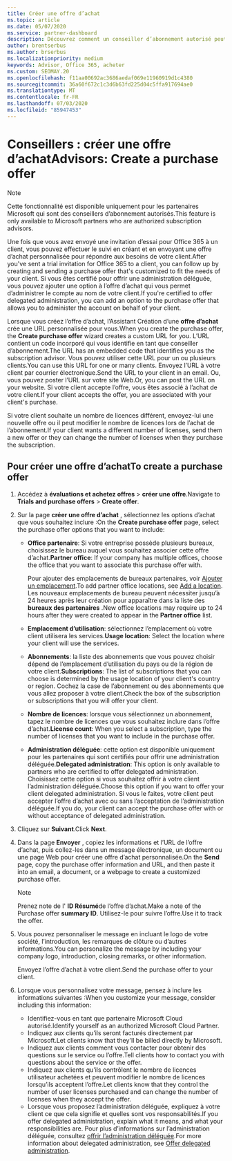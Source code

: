 ```yaml
---
title: Créer une offre d’achat
ms.topic: article
ms.date: 05/07/2020
ms.service: partner-dashboard
description: Découvrez comment un conseiller d’abonnement autorisé peut utiliser l’espace partenaires pour créer une offre d’achat et une URL personnalisée à inclure dans les invitations à la version d’évaluation d’Office 365.
author: brentserbus
ms.author: brserbus
ms.localizationpriority: medium
keywords: Advisor, Office 365, acheter
ms.custom: SEOMAY.20
ms.openlocfilehash: f11aa00692ac3686aedaf069e11960919d1c4380
ms.sourcegitcommit: 36a60f672c1c3d6b63fd225d04c5ffa917694ae0
ms.translationtype: MT
ms.contentlocale: fr-FR
ms.lasthandoff: 07/03/2020
ms.locfileid: "85947453"
---
```

# <a name="advisors-create-a-purchase-offer"></a><span data-ttu-id="21e8e-104">Conseillers : créer une offre d’achat</span><span class="sxs-lookup"><span data-stu-id="21e8e-104">Advisors: Create a purchase offer</span></span>

> [!NOTE]
> <span data-ttu-id="21e8e-105">Cette fonctionnalité est disponible uniquement pour les partenaires Microsoft qui sont des conseillers d’abonnement autorisés.</span><span class="sxs-lookup"><span data-stu-id="21e8e-105">This feature is only available to Microsoft partners who are authorized subscription advisors.</span></span>

<span data-ttu-id="21e8e-106">Une fois que vous avez envoyé une invitation d’essai pour Office 365 à un client, vous pouvez effectuer le suivi en créant et en envoyant une offre d’achat personnalisée pour répondre aux besoins de votre client.</span><span class="sxs-lookup"><span data-stu-id="21e8e-106">After you've sent a trial invitation for Office 365 to a client, you can follow up by creating and sending a purchase offer that's customized to fit the needs of your client.</span></span> <span data-ttu-id="21e8e-107">Si vous êtes certifié pour offrir une administration déléguée, vous pouvez ajouter une option à l’offre d’achat qui vous permet d’administrer le compte au nom de votre client.</span><span class="sxs-lookup"><span data-stu-id="21e8e-107">If you're certified to offer delegated administration, you can add an option to the purchase offer that allows you to administer the account on behalf of your client.</span></span>

<span data-ttu-id="21e8e-108">Lorsque vous créez l’offre d’achat, l’Assistant Création d’une **offre d’achat** crée une URL personnalisée pour vous.</span><span class="sxs-lookup"><span data-stu-id="21e8e-108">When you create the purchase offer, the **Create purchase offer** wizard creates a custom URL for you.</span></span> <span data-ttu-id="21e8e-109">L’URL contient un code incorporé qui vous identifie en tant que conseiller d’abonnement.</span><span class="sxs-lookup"><span data-stu-id="21e8e-109">The URL has an embedded code that identifies you as the subscription advisor.</span></span> <span data-ttu-id="21e8e-110">Vous pouvez utiliser cette URL pour un ou plusieurs clients.</span><span class="sxs-lookup"><span data-stu-id="21e8e-110">You can use this URL for one or many clients.</span></span> <span data-ttu-id="21e8e-111">Envoyez l’URL à votre client par courrier électronique.</span><span class="sxs-lookup"><span data-stu-id="21e8e-111">Send the URL to your client in an email.</span></span> <span data-ttu-id="21e8e-112">Ou, vous pouvez poster l’URL sur votre site Web.</span><span class="sxs-lookup"><span data-stu-id="21e8e-112">Or, you can post the URL on your website.</span></span> <span data-ttu-id="21e8e-113">Si votre client accepte l’offre, vous êtes associé à l’achat de votre client.</span><span class="sxs-lookup"><span data-stu-id="21e8e-113">If your client accepts the offer, you are associated with your client's purchase.</span></span>

<span data-ttu-id="21e8e-114">Si votre client souhaite un nombre de licences différent, envoyez-lui une nouvelle offre ou il peut modifier le nombre de licences lors de l’achat de l’abonnement.</span><span class="sxs-lookup"><span data-stu-id="21e8e-114">If your client wants a different number of licenses, send them a new offer or they can change the number of licenses when they purchase the subscription.</span></span>

## <a name="to-create-a-purchase-offer"></a><span data-ttu-id="21e8e-115">Pour créer une offre d’achat</span><span class="sxs-lookup"><span data-stu-id="21e8e-115">To create a purchase offer</span></span>

1. <span data-ttu-id="21e8e-116">Accédez à **évaluations et achetez offres**  >  **créer une offre**.</span><span class="sxs-lookup"><span data-stu-id="21e8e-116">Navigate to **Trials and purchase offers** > **Create offer**.</span></span>

2. <span data-ttu-id="21e8e-117">Sur la page **créer une offre d’achat** , sélectionnez les options d’achat que vous souhaitez inclure :</span><span class="sxs-lookup"><span data-stu-id="21e8e-117">On the **Create purchase offer** page, select the purchase offer options that you want to include:</span></span>

    - <span data-ttu-id="21e8e-118">**Office partenaire**: Si votre entreprise possède plusieurs bureaux, choisissez le bureau auquel vous souhaitez associer cette offre d’achat.</span><span class="sxs-lookup"><span data-stu-id="21e8e-118">**Partner office**: If your company has multiple offices, choose the office that you want to associate this purchase offer with.</span></span>

        <span data-ttu-id="21e8e-119">Pour ajouter des emplacements de bureaux partenaires, voir [Ajouter un emplacement](manage-locations.md).</span><span class="sxs-lookup"><span data-stu-id="21e8e-119">To add partner office locations, see [Add a location](manage-locations.md).</span></span> <span data-ttu-id="21e8e-120">Les nouveaux emplacements de bureau peuvent nécessiter jusqu’à 24 heures après leur création pour apparaître dans la liste des **bureaux des partenaires** .</span><span class="sxs-lookup"><span data-stu-id="21e8e-120">New office locations may require up to 24 hours after they were created to appear in the **Partner office** list.</span></span>

    - <span data-ttu-id="21e8e-121">**Emplacement d’utilisation**: sélectionnez l’emplacement où votre client utilisera les services.</span><span class="sxs-lookup"><span data-stu-id="21e8e-121">**Usage location**: Select the location where your client will use the services.</span></span>
    - <span data-ttu-id="21e8e-122">**Abonnements**: la liste des abonnements que vous pouvez choisir dépend de l’emplacement d’utilisation du pays ou de la région de votre client.</span><span class="sxs-lookup"><span data-stu-id="21e8e-122">**Subscriptions**: The list of subscriptions that you can choose is determined by the usage location of your client's country or region.</span></span> <span data-ttu-id="21e8e-123">Cochez la case de l’abonnement ou des abonnements que vous allez proposer à votre client.</span><span class="sxs-lookup"><span data-stu-id="21e8e-123">Check the box of the subscription or subscriptions that you will offer your client.</span></span>
    - <span data-ttu-id="21e8e-124">**Nombre de licences**: lorsque vous sélectionnez un abonnement, tapez le nombre de licences que vous souhaitez inclure dans l’offre d’achat.</span><span class="sxs-lookup"><span data-stu-id="21e8e-124">**License count**: When you select a subscription, type the number of licenses that you want to include in the purchase offer.</span></span>
    - <span data-ttu-id="21e8e-125">**Administration déléguée**: cette option est disponible uniquement pour les partenaires qui sont certifiés pour offrir une administration déléguée.</span><span class="sxs-lookup"><span data-stu-id="21e8e-125">**Delegated administration**: This option is only available to partners who are certified to offer delegated administration.</span></span> <span data-ttu-id="21e8e-126">Choisissez cette option si vous souhaitez offrir à votre client l’administration déléguée.</span><span class="sxs-lookup"><span data-stu-id="21e8e-126">Choose this option if you want to offer your client delegated administration.</span></span> <span data-ttu-id="21e8e-127">Si vous le faites, votre client peut accepter l’offre d’achat avec ou sans l’acceptation de l’administration déléguée.</span><span class="sxs-lookup"><span data-stu-id="21e8e-127">If you do, your client can accept the purchase offer with or without acceptance of delegated administration.</span></span>

3. <span data-ttu-id="21e8e-128">Cliquez sur **Suivant**.</span><span class="sxs-lookup"><span data-stu-id="21e8e-128">Click **Next**.</span></span>

4. <span data-ttu-id="21e8e-129">Dans la page **Envoyer** , copiez les informations et l’URL de l’offre d’achat, puis collez-les dans un message électronique, un document ou une page Web pour créer une offre d’achat personnalisée.</span><span class="sxs-lookup"><span data-stu-id="21e8e-129">On the **Send** page, copy the purchase offer information and URL, and then paste it into an email, a document, or a webpage to create a customized purchase offer.</span></span>

    > [!NOTE]
    > <span data-ttu-id="21e8e-130">Prenez note de l' **ID Résumé**de l’offre d’achat.</span><span class="sxs-lookup"><span data-stu-id="21e8e-130">Make a note of the Purchase offer **summary ID**.</span></span> <span data-ttu-id="21e8e-131">Utilisez-le pour suivre l’offre.</span><span class="sxs-lookup"><span data-stu-id="21e8e-131">Use it to track the offer.</span></span>

5. <span data-ttu-id="21e8e-132">Vous pouvez personnaliser le message en incluant le logo de votre société, l’introduction, les remarques de clôture ou d’autres informations.</span><span class="sxs-lookup"><span data-stu-id="21e8e-132">You can personalize the message by including your company logo, introduction, closing remarks, or other information.</span></span>

    <span data-ttu-id="21e8e-133">Envoyez l’offre d’achat à votre client.</span><span class="sxs-lookup"><span data-stu-id="21e8e-133">Send the purchase offer to your client.</span></span>

6. <span data-ttu-id="21e8e-134">Lorsque vous personnalisez votre message, pensez à inclure les informations suivantes :</span><span class="sxs-lookup"><span data-stu-id="21e8e-134">When you customize your message, consider including this information:</span></span>

    - <span data-ttu-id="21e8e-135">Identifiez-vous en tant que partenaire Microsoft Cloud autorisé.</span><span class="sxs-lookup"><span data-stu-id="21e8e-135">Identify yourself as an authorized Microsoft Cloud Partner.</span></span>
    - <span data-ttu-id="21e8e-136">Indiquez aux clients qu’ils seront facturés directement par Microsoft.</span><span class="sxs-lookup"><span data-stu-id="21e8e-136">Let clients know that they'll be billed directly by Microsoft.</span></span>
    - <span data-ttu-id="21e8e-137">Indiquez aux clients comment vous contacter pour obtenir des questions sur le service ou l’offre.</span><span class="sxs-lookup"><span data-stu-id="21e8e-137">Tell clients how to contact you with questions about the service or the offer.</span></span>
    - <span data-ttu-id="21e8e-138">Indiquez aux clients qu’ils contrôlent le nombre de licences utilisateur achetées et peuvent modifier le nombre de licences lorsqu’ils acceptent l’offre.</span><span class="sxs-lookup"><span data-stu-id="21e8e-138">Let clients know that they control the number of user licenses purchased and can change the number of licenses when they accept the offer.</span></span>
    - <span data-ttu-id="21e8e-139">Lorsque vous proposez l’administration déléguée, expliquez à votre client ce que cela signifie et quelles sont vos responsabilités.</span><span class="sxs-lookup"><span data-stu-id="21e8e-139">If you offer delegated administration, explain what it means, and what your responsibilities are.</span></span> <span data-ttu-id="21e8e-140">Pour plus d’informations sur l’administration déléguée, consultez [offrir l’administration déléguée](customers-revoke-admin-privileges.md).</span><span class="sxs-lookup"><span data-stu-id="21e8e-140">For more information about delegated administration, see [Offer delegated administration](customers-revoke-admin-privileges.md).</span></span>
